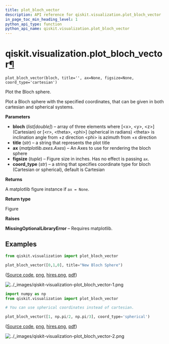 ```yaml
---
title: plot_bloch_vector
description: API reference for qiskit.visualization.plot_bloch_vector
in_page_toc_min_heading_level: 1
python_api_type: function
python_api_name: qiskit.visualization.plot_bloch_vector
---
```


# qiskit.visualization.plot\_bloch\_vector[¶](#qiskit-visualization-plot-bloch-vector "Permalink to this headline")

<span id="qiskit.visualization.plot_bloch_vector" />

`plot_bloch_vector(bloch, title='', ax=None, figsize=None, coord_type='cartesian')`

Plot the Bloch sphere.

Plot a Bloch sphere with the specified coordinates, that can be given in both cartesian and spherical systems.

**Parameters**

*   **bloch** (*list\[double]*) – array of three elements where \[\<x>, \<y>, \<z>] (Cartesian) or \[\<r>, \<theta>, \<phi>] (spherical in radians) \<theta> is inclination angle from +z direction \<phi> is azimuth from +x direction
*   **title** (*str*) – a string that represents the plot title
*   **ax** (*matplotlib.axes.Axes*) – An Axes to use for rendering the bloch sphere
*   **figsize** (*tuple*) – Figure size in inches. Has no effect is passing `ax`.
*   **coord\_type** (*str*) – a string that specifies coordinate type for bloch (Cartesian or spherical), default is Cartesian

**Returns**

A matplotlib figure instance if `ax = None`.

**Return type**

Figure

**Raises**

**MissingOptionalLibraryError** – Requires matplotlib.

## Examples

```python
from qiskit.visualization import plot_bloch_vector

plot_bloch_vector([0,1,0], title="New Bloch Sphere")
```

([Source code](qiskit-visualization-plot_bloch_vector-1.py), [png](qiskit-visualization-plot_bloch_vector-1.png), [hires.png](qiskit-visualization-plot_bloch_vector-1.hires.png), [pdf](qiskit-visualization-plot_bloch_vector-1.pdf))

![../\_images/qiskit-visualization-plot\_bloch\_vector-1.png](/images/api/qiskit/0.40/qiskit-visualization-plot_bloch_vector-1.png)

```python
import numpy as np
from qiskit.visualization import plot_bloch_vector

# You can use spherical coordinates instead of cartesian.

plot_bloch_vector([1, np.pi/2, np.pi/3], coord_type='spherical')
```

([Source code](qiskit-visualization-plot_bloch_vector-2.py), [png](qiskit-visualization-plot_bloch_vector-2.png), [hires.png](qiskit-visualization-plot_bloch_vector-2.hires.png), [pdf](qiskit-visualization-plot_bloch_vector-2.pdf))

![../\_images/qiskit-visualization-plot\_bloch\_vector-2.png](/images/api/qiskit/0.40/qiskit-visualization-plot_bloch_vector-2.png)


